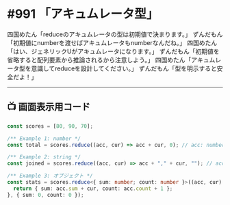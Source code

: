 # #991 「アキュムレータ型」

四国めたん「reduceのアキュムレータの型は初期値で決まります。」
ずんだもん「初期値にnumberを渡せばアキュムレータもnumberなんだね。」
四国めたん「はい、ジェネリックUがアキュムレータになります。」
ずんだもん「初期値を省略すると配列要素から推論されるから注意しよう。」
四国めたん「アキュムレータ型を意識してreduceを設計してください。」
ずんだもん「型を明示すると安全だよ！」

---

## 📺 画面表示用コード

```typescript
const scores = [80, 90, 70];

/** Example 1: number */
const total = scores.reduce((acc, cur) => acc + cur, 0); // acc: number

/** Example 2: string */
const joined = scores.reduce((acc, cur) => acc + "," + cur, ""); // acc: string

/** Example 3: オブジェクト */
const stats = scores.reduce<{ sum: number; count: number }>((acc, cur) => {
  return { sum: acc.sum + cur, count: acc.count + 1 };
}, { sum: 0, count: 0 });
```
